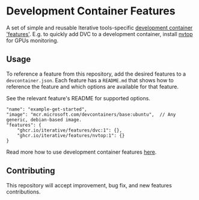 # Development Container Features

A set of simple and reusable Iterative tools-specific 
[development container 'features'](https://github.com/devcontainers/features).
E.g. to quickly add DVC to a development container, install
[nvtop](https://github.com/Syllo/nvtop) for GPUs monitoring.


## Usage

To reference a feature from this repository, add the desired features to a
`devcontainer.json`. Each feature has a `README.md` that shows how to reference
the feature and which options are available for that feature.

See the relevant feature's README for supported options.

```jsonc
"name": "example-get-started",
"image": "mcr.microsoft.com/devcontainers/base:ubuntu",  // Any generic, debian-based image.
"features": {
    "ghcr.io/iterative/features/dvc:1": {},
    "ghcr.io/iterative/features/nvtop:1": {}
}
```

Read more how to use development container features
[here](https://github.com/devcontainers/features).


## Contributing

This repository will accept improvement, bug fix, and new features
contributions.
